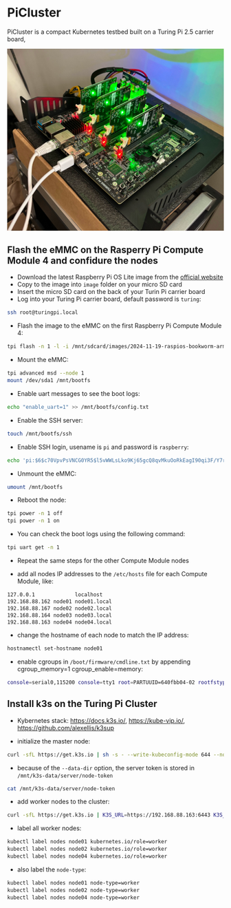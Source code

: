 # PiCluster
PiCluster is a compact Kubernetes testbed built on a Turing Pi 2.5 carrier board,

![Turing Pi Board](images/turing-pi-board.jpg)

## Flash the eMMC on the Rasperry Pi Compute Module 4 and confidure the nodes
* Download the latest Raspberry Pi OS Lite image from the [official website](https://www.raspberrypi.com/software/operating-systems/#raspberry-pi-os-64-bit)
* Copy to the image into `image` folder on your micro SD card
* Insert the micro SD card on the back of your Turin Pi carrier board
* Log into your Turing Pi carrier board, default password is `turing`:
```bash
ssh root@turingpi.local
```
* Flash the image to the eMMC on the first Raspberry Pi Compute Module 4:
```bash
tpi flash -n 1 -l -i /mnt/sdcard/images/2024-11-19-raspios-bookworm-arm64-lite.img
```
* Mount the eMMC:
```bash
tpi advanced msd --node 1
mount /dev/sda1 /mnt/bootfs
```
* Enable uart messages to see the boot logs:
```bash
echo "enable_uart=1" >> /mnt/bootfs/config.txt
```
* Enable the SSH server:
```bash
touch /mnt/bootfs/ssh
```
* Enable SSH login, usename is `pi` and password is `raspberry`:
```bash
echo 'pi:$6$c70VpvPsVNCG0YR5$l5vWWLsLko9Kj65gcQ8qvMkuOoRkEagI90qi3F/Y7rm8eNYZHW8CY6BOIKwMH7a3YYzZYL90zf304cAHLFaZE0' > /mnt/bootfs/userconf
```
* Unmount the eMMC:
```bash
umount /mnt/bootfs
```
* Reboot the node:
```bash
tpi power -n 1 off
tpi power -n 1 on
```
* You can check the boot logs using the following command:
```bash
tpi uart get -n 1
```
* Repeat the same steps for the other Compute Module nodes

* add all nodes IP addresses to the `/etc/hosts` file for each Compute Module, like:
```
127.0.0.1             localhost
192.168.88.162 node01 node01.local
192.168.88.167 node02 node02.local
192.168.88.164 node03 node03.local
192.168.88.163 node04 node04.local
```
* change the hostname of each node to match the IP address:
```bash
hostnamectl set-hostname node01
```
* enable cgroups in `/boot/firmware/cmdline.txt` by appending cgroup_memory=1 cgroup_enable=memory:
```bash
console=serial0,115200 console=tty1 root=PARTUUID=640fbb04-02 rootfstype=ext4 fsck.repair=yes rootwait cgroup_memory=1 cgroup_enable=memory
```
## Install k3s on the Turing Pi Cluster
* Kybernetes stack: https://docs.k3s.io/, https://kube-vip.io/, https://github.com/alexellis/k3sup

* initialize the master node:
```bash
curl -sfL https://get.k3s.io | sh -s - --write-kubeconfig-mode 644 --node-ip 192.168.88.163 --disable local-storage --data-dir /mnt/k3s-data
```
* because of the `--data-dir` option, the server token is stored in `/mnt/k3s-data/server/node-token`
```bash
cat /mnt/k3s-data/server/node-token
```
* add worker nodes to the cluster:
```bash
curl -sfL https://get.k3s.io | K3S_URL=https://192.168.88.163:6443 K3S_TOKEN=myServerToken sh -
```
* label all worker nodes:
```bash
kubectl label nodes node01 kubernetes.io/role=worker
kubectl label nodes node02 kubernetes.io/role=worker
kubectl label nodes node04 kubernetes.io/role=worker
```
* also label the `node-type`:
```bash
kubectl label nodes node01 node-type=worker
kubectl label nodes node02 node-type=worker
kubectl label nodes node04 node-type=worker
```
